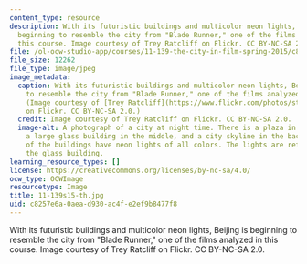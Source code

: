 ```yaml
---
content_type: resource
description: With its futuristic buildings and multicolor neon lights, Beijing is
  beginning to resemble the city from "Blade Runner," one of the films analyzed in
  this course. Image courtesy of Trey Ratcliff on Flickr. CC BY-NC-SA 2.0.
file: /ol-ocw-studio-app/courses/11-139-the-city-in-film-spring-2015/c8257e6a0aead930ac4fe2ef9b8477f8_11-139s15-th.jpg
file_size: 12262
file_type: image/jpeg
image_metadata:
  caption: With its futuristic buildings and multicolor neon lights, Beijing is beginning
    to resemble the city from "Blade Runner," one of the films analyzed in this course.
    (Image courtesy of [Trey Ratcliff](https://www.flickr.com/photos/stuckincustoms/6474655359/)
    on Flickr. CC BY-NC-SA 2.0.)
  credit: Image courtesy of Trey Ratcliff on Flickr. CC BY-NC-SA 2.0.
  image-alt: A photograph of a city at night time. There is a plaza in the foreground,
    a large glass building in the middle, and a city skyline in the background. Many
    of the buildings have neon lights of all colors. The lights are reflected off
    the glass building.
learning_resource_types: []
license: https://creativecommons.org/licenses/by-nc-sa/4.0/
ocw_type: OCWImage
resourcetype: Image
title: 11-139s15-th.jpg
uid: c8257e6a-0aea-d930-ac4f-e2ef9b8477f8
---
```

With its futuristic buildings and multicolor neon lights, Beijing is beginning to resemble the city from "Blade Runner," one of the films analyzed in this course. Image courtesy of Trey Ratcliff on Flickr. CC BY-NC-SA 2.0.
